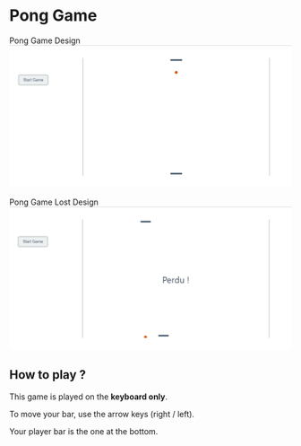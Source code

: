 # Pong Game
Pong Game Design
![Pong Game Screenshot](https://github.com/d-roduit/pong-game/blob/master/screenshots/screenshot.jpg "Pong Game")

Pong Game Lost Design
![Pong Game lost Screenshot](https://github.com/d-roduit/pong-game/blob/master/screenshots/screenshot-lost.jpg "Pong Game lost")

## How to play ?

This game is played on the **keyboard only**.

To move your bar, use the arrow keys (right / left).

Your player bar is the one at the bottom.
